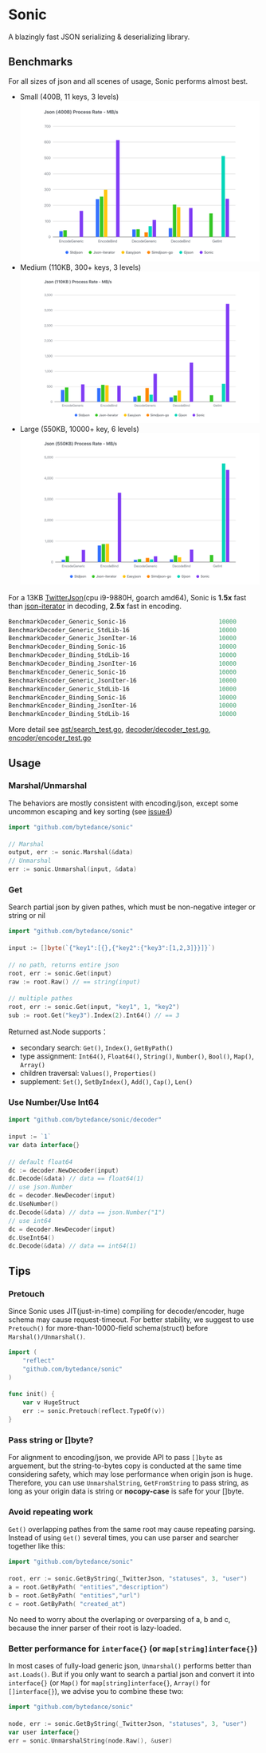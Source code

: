 # Sonic

A blazingly fast JSON serializing &amp; deserializing library.

## Benchmarks
For all sizes of json and all scenes of usage, Sonic performs almost best.
- Small (400B, 11 keys, 3 levels)
![small benchmarks](bench-400B.png)
- Medium (110KB, 300+ keys, 3 levels)
![medium benchmarks](bench-110KB.png)
- Large (550KB, 10000+ key, 6 levels)
![large benchmarks](bench-550KB.png)

For a 13KB [TwitterJson](https://github.com/bytedance/sonic/blob/main/decoder/testdata_test.go#L19)(cpu i9-9880H, goarch amd64), Sonic is **1.5x** fast than [json-iterator](https://github.com/json-iterator/go) in decoding, **2.5x** fast in encoding.

```powershell
BenchmarkDecoder_Generic_Sonic-16                          10000             54309 ns/op         240.01 MB/s       46149 B/op        303 allocs/op
BenchmarkDecoder_Generic_StdLib-16                         10000            135268 ns/op          96.36 MB/s       50899 B/op        772 allocs/op
BenchmarkDecoder_Generic_JsonIter-16                       10000             96701 ns/op         134.80 MB/s       55791 B/op       1068 allocs/op
BenchmarkDecoder_Binding_Sonic-16                          10000             29478 ns/op         442.20 MB/s       26062 B/op         34 allocs/op
BenchmarkDecoder_Binding_StdLib-16                         10000            119348 ns/op         109.22 MB/s       10560 B/op        207 allocs/op
BenchmarkDecoder_Binding_JsonIter-16                       10000             37646 ns/op         346.25 MB/s       14673 B/op        385 allocs/op
BenchmarkEncoder_Generic_Sonic-16                          10000             25894 ns/op         503.39 MB/s       19096 B/op         42 allocs/op
BenchmarkEncoder_Generic_JsonIter-16                       10000             50275 ns/op         259.27 MB/s       13432 B/op         77 allocs/op
BenchmarkEncoder_Generic_StdLib-16                         10000            154901 ns/op          84.15 MB/s       48173 B/op        827 allocs/op
BenchmarkEncoder_Binding_Sonic-16                          10000              7373 ns/op        1768.04 MB/s       13861 B/op          4 allocs/op
BenchmarkEncoder_Binding_JsonIter-16                       10000             23223 ns/op         561.31 MB/s        9489 B/op          2 allocs/op
BenchmarkEncoder_Binding_StdLib-16                         10000             19512 ns/op         668.07 MB/s        9477 B/op          1 allocs/op
```
More detail see [ast/search_test.go](https://github.com/bytedance/sonic/blob/main/ast/search_test.go), [decoder/decoder_test.go](https://github.com/bytedance/sonic/blob/main/decoder/decoder_test.go), [encoder/encoder_test.go](https://github.com/bytedance/sonic/blob/main/encoder/encoder_test.go)

## Usage

### Marshal/Unmarshal

The behaviors are mostly consistent with encoding/json, except some uncommon escaping and key sorting (see [issue4](https://github.com/bytedance/sonic/issues/4))
 ```go
import "github.com/bytedance/sonic"

// Marshal
output, err := sonic.Marshal(&data) 
// Unmarshal
err := sonic.Unmarshal(input, &data) 
 ```

### Get

Search partial json by given pathes, which must be non-negative integer or string or nil
```go
import "github.com/bytedance/sonic"

input := []byte(`{"key1":[{},{"key2":{"key3":[1,2,3]}}]}`)

// no path, returns entire json
root, err := sonic.Get(input)
raw := root.Raw() // == string(input)

// multiple pathes
root, err := sonic.Get(input, "key1", 1, "key2")
sub := root.Get("key3").Index(2).Int64() // == 3
```
Returned ast.Node supports：
- secondary search: `Get()`, `Index()`, `GetByPath()`
- type assignment: `Int64()`, `Float64()`, `String()`, `Number()`, `Bool()`, `Map()`, `Array()`
- children traversal: `Values()`, `Properties()`
- supplement: `Set()`, `SetByIndex()`, `Add()`, `Cap()`, `Len()`

### Use Number/Use Int64
 ```go
import "github.com/bytedance/sonic/decoder"

input := `1`
var data interface{}

// default float64
dc := decoder.NewDecoder(input) 
dc.Decode(&data) // data == float64(1)
// use json.Number
dc = decoder.NewDecoder(input)
dc.UseNumber()
dc.Decode(&data) // data == json.Number("1")
// use int64
dc = decoder.NewDecoder(input)
dc.UseInt64()
dc.Decode(&data) // data == int64(1)
 ```

## Tips

### Pretouch
Since Sonic uses JIT(just-in-time) compiling for decoder/encoder, huge schema may cause request-timeout. For better stability, we suggest to use `Pretouch()` for more-than-10000-field schema(struct) before `Marshal()/Unmarshal()`.
```go
import (
    "reflect"
    "github.com/bytedance/sonic"
)

func init() {
    var v HugeStruct
    err := sonic.Pretouch(reflect.TypeOf(v))
}
```

### Pass string or []byte?
For alignment to encoding/json, we provide API to pass `[]byte` as arguement, but the string-to-bytes copy is conducted at the same time considering safety, which may lose performance when origin json is huge. Therefore, you can use `UnmarshalString`, `GetFromString` to pass string, as long as your origin data is string or **nocopy-case** is safe for your []byte.

### Avoid repeating work
`Get()` overlapping pathes from the same root may cause repeating parsing. Instead of using `Get()` several times, you can use parser and searcher together like this:
```go
import "github.com/bytedance/sonic"

root, err := sonic.GetByString(_TwitterJson, "statuses", 3, "user")
a = root.GetByPath( "entities","description")
b = root.GetByPath( "entities","url")
c = root.GetByPath( "created_at")
```
No need to worry about the overlaping or overparsing of a, b and c, because the inner parser of their root is lazy-loaded.
### Better performance for `interface{}` (or `map[string]interface{}`)
In most cases of fully-load generic json, `Unmarshal()` performs better than `ast.Loads()`. But if you only want to search a partial json and convert it into `interface{}` (or `Map()` for `map[string]interface{}`, `Array()` for `[]interface{}`), we advise you to combine these two:
```go
import "github.com/bytedance/sonic"

node, err := sonic.GetByString(_TwitterJson, "statuses", 3, "user")
var user interface{}
err = sonic.UnmarshalString(node.Raw(), &user)
```
